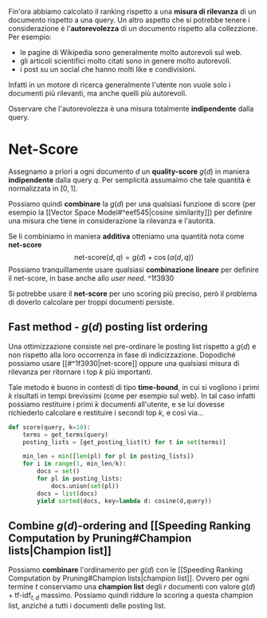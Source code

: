 Fin'ora abbiamo calcolato il ranking rispetto a una **misura di rilevanza** di un documento rispetto a una query.
Un altro aspetto che si potrebbe tenere i considerazione è l'**autorevolezza** di un documento rispetto alla collezzione.
Per esempio:
- le pagine di Wikipedia sono generalmente molto autorevoli sul web.
- gli articoli scientifici molto citati sono in genere molto autorevoli.
- i post su un social che hanno molti like e condivisioni.

Infatti in un motore di ricerca generalmente l'utente non vuole solo i documenti più rilevanti, ma anche quelli più autorevoli.

Osservare che l'autorevolezza è una misura totalmente **indipendente** dalla query.

# Net-Score
Assegnamo a priori a ogni documento $d$ un **quality-score** $g(d)$ in maniera **indipendente** dalla query $q$.
Per semplicità assumaimo che tale quantità è normalizzata in $\left[ 0,1 \right]$.

Possiamo quindi **combinare** la $g(d)$ per una qualsiasi funzione di score (per esempio la [[Vector Space Model#^eef545|cosine similarity]]) per definire una misura che tiene in considerazione la rilevanza e l'autorità.

Se li combiniamo in maniera **additiva** otteniamo una quantità nota come **net-score** $$\text{net-score}(d,q) = g(d) + \cos(\alpha(d,q))$$
Possiamo tranquillamente usare qualsiasi **combinazione lineare** per definire il net-score, in base anche allo *user need*. ^1f3930

Si potrebbe usare il **net-score** per uno scoring più preciso, però il problema di doverlo calcolare per troppi documenti persiste.

## Fast method - $g(d)$ posting list ordering
Una ottimizzazione consiste nel pre-ordinare le posting list rispetto a $g(d)$ e non rispetto alla loro occorrenza in fase di indicizzazione.
Dopodiché possiamo usare [[#^1f3930|net-score]] oppure una qualsiasi misura di rilevanza per ritornare i top $k$ più importanti.

Tale metodo è buono in contesti di tipo **time-bound**, in cui si vogliono i primi $k$ risultati in tempi brevissimi (come per esempio sul web).
In tal caso infatti possiamo restituire i primi $k$ documenti all'utente, e se lui dovesse richiederlo calcolare e restituire i secondi top $k$, e così via...

```python
def score(query, k=10):
	terms = get_terms(query)
	posting_lists = [get_posting_list(t) for t in set(terms)]

	min_len = min([len(pl) for pl in posting_lists])
	for i in range(1, min_len/k):
		docs = set()
		for pl in posting_lists:
			docs.union(set(pl))
		docs = list(docs)
		yield sorted(docs, key=lambda d: cosine(d,query))
```

## Combine $g(d)$-ordering and [[Speeding Ranking Computation by Pruning#Champion lists|Champion list]]
Possiamo **combinare** l'ordinamento per $g(d)$ con le [[Speeding Ranking Computation by Pruning#Champion lists|champion list]].
Ovvero per ogni termine $t$ conserviamo una **champion list** degli $r$ documenti con valore $g(d) + \text{tf-idf}_{t,d}$ massimo.
Possiamo quindi riddure lo scoring a questa champion list, anziché a tutti i documenti delle posting list.